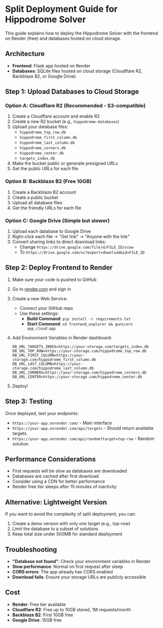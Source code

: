 # Split Deployment Guide for Hippodrome Solver

This guide explains how to deploy the Hippodrome Solver with the frontend on Render (free) and databases hosted on cloud storage.

## Architecture

- **Frontend**: Flask app hosted on Render
- **Databases**: SQLite files hosted on cloud storage (Cloudflare R2, Backblaze B2, or Google Drive)

## Step 1: Upload Databases to Cloud Storage

### Option A: Cloudflare R2 (Recommended - S3-compatible)

1. Create a Cloudflare account and enable R2
2. Create a new R2 bucket (e.g., `hippodrome-databases`)
3. Upload your database files:
   - `hippodrome_top_row.db`
   - `hippodrome_first_column.db`
   - `hippodrome_last_column.db`
   - `hippodrome_corners.db`
   - `hippodrome_center.db`
   - `targets_index.db`
4. Make the bucket public or generate presigned URLs
5. Get the public URLs for each file

### Option B: Backblaze B2 (Free 10GB)

1. Create a Backblaze B2 account
2. Create a public bucket
3. Upload all database files
4. Get the friendly URLs for each file

### Option C: Google Drive (Simple but slower)

1. Upload each database to Google Drive
2. Right-click each file → "Get link" → "Anyone with the link"
3. Convert sharing links to direct download links:
   - Change `https://drive.google.com/file/d/FILE_ID/view`
   - To `https://drive.google.com/uc?export=download&id=FILE_ID`

## Step 2: Deploy Frontend to Render

1. Make sure your code is pushed to GitHub

2. Go to [render.com](https://render.com) and sign in

3. Create a new Web Service:
   - Connect your GitHub repo
   - Use these settings:
     - **Build Command**: `pip install -r requirements.txt`
     - **Start Command**: `cd frontend_explorer && gunicorn app_cloud:app`

4. Add Environment Variables in Render dashboard:
   ```
   DB_URL_TARGETS_INDEX=https://your-storage.com/targets_index.db
   DB_URL_TOP_ROW=https://your-storage.com/hippodrome_top_row.db
   DB_URL_FIRST_COLUMN=https://your-storage.com/hippodrome_first_column.db
   DB_URL_LAST_COLUMN=https://your-storage.com/hippodrome_last_column.db
   DB_URL_CORNERS=https://your-storage.com/hippodrome_corners.db
   DB_URL_CENTER=https://your-storage.com/hippodrome_center.db
   ```

5. Deploy!

## Step 3: Testing

Once deployed, test your endpoints:

- `https://your-app.onrender.com/` - Main interface
- `https://your-app.onrender.com/api/targets` - Should return available targets
- `https://your-app.onrender.com/api/random?target=top-row` - Random solution

## Performance Considerations

- First requests will be slow as databases are downloaded
- Databases are cached after first download
- Consider using a CDN for better performance
- Render free tier sleeps after 15 minutes of inactivity

## Alternative: Lightweight Version

If you want to avoid the complexity of split deployment, you can:

1. Create a demo version with only one target (e.g., top-row)
2. Limit the database to a subset of solutions
3. Keep total size under 500MB for standard deployment

## Troubleshooting

- **"Database not found"**: Check your environment variables in Render
- **Slow performance**: Normal on first request after sleep
- **CORS errors**: The app already has CORS enabled
- **Download fails**: Ensure your storage URLs are publicly accessible

## Cost

- **Render**: Free tier available
- **Cloudflare R2**: Free up to 10GB stored, 1M requests/month
- **Backblaze B2**: First 10GB free
- **Google Drive**: 15GB free
